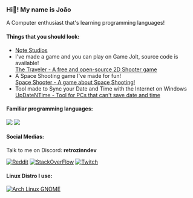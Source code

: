### Hi👋! My name is João
A Computer enthusiast that's learning programming languages!

<!-- <a href="https://docs.github.com/articles/why-are-my-contributions-not-showing-up-on-my-profile">
<img src="https://github-readme-stats.vercel.app/api?username=retrozinndev&theme=blue-green"></a>
<br> -->

#### Things that you should look:
 - [Note Studios](https://github.com/notestudios)
 - I've made a game and you can play on Game Jolt, source code is available! <br>
  [The Traveler - A free and open-source 2D Shooter game](https://github.com/retrozinndev/TheTraveler)
 - A Space Shooting game I've made for fun! <br>
  [Space Shooter - A game about Space Shooting!](https://github.com/retrozinndev/SpaceShooter)
 - Tool made to Sync your Date and Time with the Internet on Windows <br>
  [UpDateNTime - Tool for PCs that can't save date and time](https://github.com/retrozinndev/UpDateNTime)


#### Familiar programming languages:
<a href="https://openjdk.org/">
<img src="https://img.shields.io/badge/Java-ED8B00?style=for-the-badge&logo=openjdk&logoColor=white"></a>
<a href="https://learn.microsoft.com/dotnet/csharp/">
<img src="https://img.shields.io/badge/C%23-239120?style=for-the-badge&logo=c-sharp&logoColor=white"></a><br>


#### Social Medias:
Talk to me on Discord: **retrozinndev**

<a href="https://www.reddit.com/user/Much_Clue7037">
 <img src="https://img.shields.io/badge/Reddit-FF4500?style=for-the-badge&logo=reddit&logoColor=white" alt="Reddit"></a>
<a href="https://stackoverflow.com/users/22116293/retrozinndev">
<img src="https://img.shields.io/badge/Stack_Overflow-FE7A16?style=for-the-badge&logo=stack-overflow&logoColor=white" alt="StackOverFlow"></a>
<a href="https://www.twitch.tv/retrozinndev">
 <img src="https://img.shields.io/badge/Twitch-9146FF?style=for-the-badge&logo=twitch&logoColor=white" alt="Twitch"></a>

#### Linux Distro I use:
<a href="https://archlinux.org/"> <img src="https://img.shields.io/badge/Arch_Linux-1793D1?style=for-the-badge&logo=arch-linux&logoColor=white" alt="Arch Linux GNOME"></a>

<!--
**retrozinndev/retrozinndev** is a ✨ _special_ ✨ repository because its `README.md` (this file) appears on your GitHub profile.
Here are some ideas to get you started:
- 🔭 I’m currently working on ...
- 🌱 I’m currently learning ...
- 👯 I’m looking to collaborate on ...
- 🤔 I’m looking for help with ...
- 💬 Ask me about ...
- 📫 How to reach me: ...
- 😄 Pronouns: ...
- ⚡ Fun fact: ...
-->
